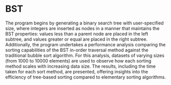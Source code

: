 # BST 
The program begins by generating a binary search tree with user-specified size, where integers are inserted as nodes in a manner that maintains the BST properties: values less than a parent node are placed in the left subtree, and values greater or equal are placed in the right subtree.
Additionally, the program undertakes a performance analysis comparing the sorting capabilities of the BST in-order traversal method against the traditional bubble sort algorithm. For this analysis, datasets of varying sizes (from 1000 to 10000 elements) are used to observe how each sorting method scales with increasing data size. The results, including the time taken for each sort method, are presented, offering insights into the efficiency of tree-based sorting compared to elementary sorting algorithms.
